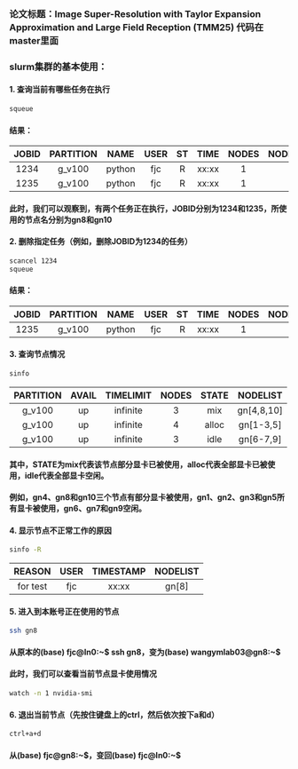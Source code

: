### 论文标题：Image Super-Resolution with Taylor Expansion Approximation and Large Field Reception (TMM25) 代码在master里面

### **slurm集群的基本使用：**
#### 1. 查询当前有哪些任务在执行
```bash
squeue
```
#### 结果：
| JOBID | PARTITION |  NAME  | USER | ST |  TIME | NODES | NODELIST(REASON) |
|:-----:|:---------:|:------:|:----:|:--:|:-----:|:-----:|:----------------:|
|  1234 |   g_v100  | python |  fjc |  R | xx:xx |   1   |        gn8       |
|  1235 |   g_v100  | python |  fjc |  R | xx:xx |   1   |       gn10       |
#### 此时，我们可以观察到，有两个任务正在执行，JOBID分别为1234和1235，所使用的节点名分别为gn8和gn10
#### 2. 删除指定任务（例如，删除JOBID为1234的任务）
```bash
scancel 1234
squeue
```
#### 结果：
| JOBID | PARTITION |  NAME  | USER | ST |  TIME | NODES | NODELIST(REASON) |
|:-----:|:---------:|:------:|:----:|:--:|:-----:|:-----:|:----------------:|
|  1235 |   g_v100  | python |  fjc |  R | xx:xx |   1   |       gn10       |
#### 3. 查询节点情况
```bash
sinfo
```
| PARTITION | AVAIL | TIMELIMIT | NODES | STATE |  NODELIST  |
|:---------:|:-----:|:---------:|:-----:|:-----:|:----------:|
|   g_v100  |   up  |  infinite |   3   |  mix  | gn[4,8,10] |
|   g_v100  |   up  |  infinite |   4   | alloc |  gn[1-3,5] |
|   g_v100  |   up  |  infinite |   3   |  idle |  gn[6-7,9] |
#### 其中，STATE为mix代表该节点部分显卡已被使用，alloc代表全部显卡已被使用，idle代表全部显卡空闲。
#### 例如，gn4、gn8和gn10三个节点有部分显卡被使用，gn1、gn2、gn3和gn5所有显卡被使用，gn6、gn7和gn9空闲。
#### 4. 显示节点不正常工作的原因
```bash
sinfo -R
```
|  REASON  | USER | TIMESTAMP | NODELIST |
|:--------:|:----:|:---------:|:--------:|
| for test |  fjc |   xx:xx   |   gn[8]  |
#### 5. 进入到本账号正在使用的节点
```bash
ssh gn8
```
#### 从原本的(base) fjc@ln0:\~\$ ssh gn8，变为(base) wangymlab03@gn8:\~\$ 
#### 此时，我们可以查看当前节点显卡使用情况
```bash
watch -n 1 nvidia-smi
```
#### 6. 退出当前节点（先按住键盘上的ctrl，然后依次按下a和d）
```bash
ctrl+a+d
```
#### 从(base) fjc@gn8:\~\$，变回(base) fjc@ln0:\~\$
